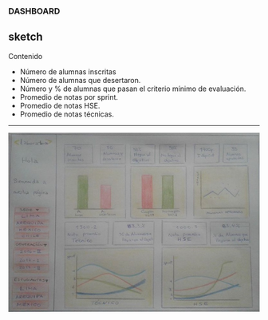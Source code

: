 ### DASHBOARD
 ## sketch

Contenido

* Número de alumnas inscritas
* Número de alumnas que desertaron.
* Número y % de alumnas que pasan el criterio mínimo de evaluación.
* Promedio de notas por sprint.
* Promedio de notas HSE.
* Promedio de notas técnicas.
***
![Con titulo](assets/dashboard_imagen.jpg "titulo")